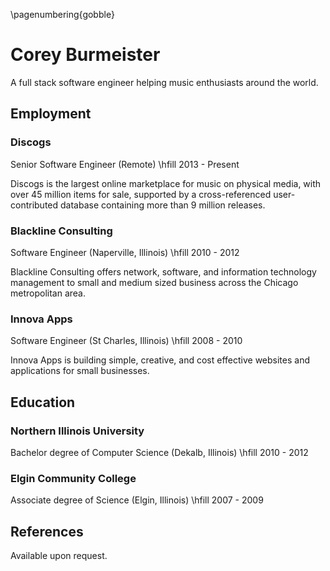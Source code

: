 \pagenumbering{gobble}

# Corey Burmeister

A full stack software engineer helping music enthusiasts around the world.

## Employment

### Discogs

Senior Software Engineer (Remote) \hfill 2013 - Present

Discogs is the largest online marketplace for music on physical media, with
over 45 million items for sale, supported by a cross-referenced
user-contributed database containing more than 9 million releases.

### Blackline Consulting

Software Engineer (Naperville, Illinois) \hfill 2010 - 2012

Blackline Consulting offers network, software, and information technology
management to small and medium sized business across the Chicago metropolitan
area.

### Innova Apps

Software Engineer (St Charles, Illinois) \hfill 2008 - 2010

Innova Apps is building simple, creative, and cost effective websites and
applications for small businesses.

## Education

### Northern Illinois University

Bachelor degree of Computer Science (Dekalb, Illinois) \hfill 2010 - 2012

### Elgin Community College

Associate degree of Science (Elgin, Illinois) \hfill 2007 - 2009

## References

Available upon request.
